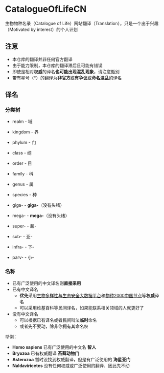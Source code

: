 # CatalogueOfLifeCN

生物物种名录（Catalogue of Life）网站翻译（Translation），只是一个出于兴趣（Motivated by interest）的个人计划

## 注意

- 本仓库的翻译并非任何官方翻译
- 由于能力限制，本仓库的翻译滞后且可能有错误
- 即使是相对**权威**的译名**也可能出现混乱现象**，请注意甄别
- 带有星号（*）的翻译为**非官方**或**有争议**或**命名混乱**的译名

## 译名

### 分类树

- realm - 域
- kingdom - 界
- phylum - 门
- class - 纲
- order - 目
- family - 科
- genus - 属
- species - 种

- giga- - **giga-**（没有头绪）
- mega- - **mega-**（没有头绪）
- super- - 超-
- sub- - 亚-
- infra- - 下-
- parv- - 小-

### 名称

- 已有广泛使用的中文译名则**直接采用**
- 已有中文译名
  - **优先**采用[生物多样性与生态安全大数据平台](https://www.bio-one.org.cn/)和[物种2000中国节点](http://www.sp2000.org.cn/)等**权威**译名
  - 可以采用维基百科等民间译名，如果能联系相关领域的人就更好了
- 没有中文译名
  - 可以根据已有译名或者民间叫法**临时**命名
  - 或者先不要动，除非你拥有其命名权

举例：
- **Homo sapiens** 已有广泛使用的中文名 **智人**
- **Bryozoa** 已有权威翻译 **苔藓动物门**
- **Asterozoa** 暂时没找到权威翻译，但是有广泛使用的 **海星亚门**
- **Naldaviricetes** 没有任何权威或广泛使用的翻译，因此先不动

